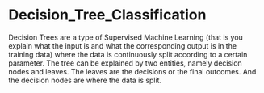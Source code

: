 # Decision_Tree_Classification
Decision Trees are a type of Supervised Machine Learning (that is you explain what the input is and what the corresponding output is in the training data) where the data is continuously split according to a certain parameter.
The tree can be explained by two entities, namely decision nodes and leaves.
The leaves are the decisions or the final outcomes.
And the decision nodes are where the data is split.
